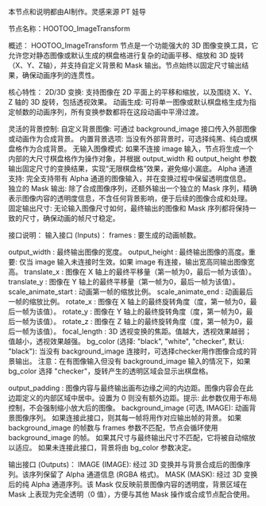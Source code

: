 本节点和说明都由AI制作。灵感来源  PT 娃导

节点名称：HOOTOO_ImageTransform

概述：
HOOTOO_ImageTransform 节点是一个功能强大的 3D 图像变换工具，它允许您对静态图像或默认生成的棋盘格进行复杂的动画平移、缩放和 3D 旋转（X、Y、Z轴），并支持自定义背景和 Mask 输出。节点始终以固定尺寸输出结果，确保动画序列的连贯性。

核心特性：
2D/3D 变换: 支持图像在 2D 平面上的平移和缩放，以及围绕 X、Y、Z 轴的 3D 旋转，包括透视效果。
动画生成: 可将单一图像或默认棋盘格生成为指定帧数的动画序列，所有变换参数都将在这段动画中平滑过渡。

灵活的背景控制:
自定义背景图像: 可通过 background_image 接口传入外部图像或动画作为合成背景。
内置背景选项: 当没有外部背景时，可选择纯黑、纯白或棋盘格作为合成背景。
无输入图像模式: 如果不连接 image 输入，节点将生成一个内部的大尺寸棋盘格作为操作对象，并根据 output_width 和 output_height 参数输出固定尺寸的变换结果，实现“无限棋盘格”效果，避免缩小漏底。
Alpha 通道支持: 完全支持带有 Alpha 通道的图像输入，并在变换过程中保留透明度信息。
独立的 Mask 输出: 除了合成图像序列，还额外输出一个独立的 Mask 序列，精确表示图像内容的透明度信息，不含任何背景影响，便于后续的图像合成和处理。
固定输出尺寸: 无论输入图像尺寸如何，最终输出的图像和 Mask 序列都将保持一致的尺寸，确保动画的帧尺寸稳定。

接口说明：
输入接口 (Inputs)：
frames : 要生成的动画帧数。

output_width : 最终输出图像的宽度。
output_height : 最终输出图像的高度。重要: 仅当 image 输入未连接时生效。如果 image 有连接，输出宽高同输出图像宽高。
translate_x : 图像在 X 轴上的最终平移量（第一帧为0，最后一帧为该值）。
translate_y : 图像在 Y 轴上的最终平移量（第一帧为0，最后一帧为该值）。
scale_animate_start : 动画第一帧的缩放比例。
scale_animate_end   : 动画最后一帧的缩放比例。
rotate_x : 图像在 X 轴上的最终旋转角度（度，第一帧为0，最后一帧为该值）。
rotate_y : 图像在 Y 轴上的最终旋转角度（度，第一帧为0，最后一帧为该值）。
rotate_z : 图像在 Z 轴上的最终旋转角度（度，第一帧为0，最后一帧为该值）。
focal_length : 3D 透视变换的焦距。值越大，透视效果越弱；值越小，透视效果越强。
bg_color (选择: "black", "white", "checker", 默认: "black"): 当没有 background_image 连接时，可选择checker用作图像合成的背景输出。
注意：在有图像输入但没有 background_image 输入的情况下，如果 bg_color 选择 "checker"，旋转产生的透明区域会显示出棋盘格。

output_padding : 图像内容与最终输出画布边缘之间的内边距。图像内容会在此边距定义的内部区域中居中。设置为 0 则没有额外边距。提示: 此参数仅用于布局控制，不会强制缩小放大后的图像。
background_image (可选, IMAGE): 动画背景图像序列。
如果连接此接口，则其每一帧将用作对应输出帧的背景。
如果 background_image 的帧数与 frames 参数不匹配，节点会循环使用 background_image 的帧。
如果其尺寸与最终输出尺寸不匹配，它将被自动缩放以适应。
如果未连接此接口，背景将由 bg_color 参数决定。

输出接口 (Outputs)：
IMAGE (IMAGE): 经过 3D 变换并与背景合成后的图像序列。该序列保留了 Alpha 通道信息 (RGBA 格式)。
MASK (MASK): 经过 3D 变换后的纯 Alpha 通道序列。该 Mask 仅反映前景图像内容的透明度，背景区域在 Mask 上表现为完全透明（0 值），方便与其他 Mask 操作或合成节点配合使用。
